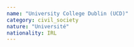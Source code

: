 ```yaml
---
name: "University College Dublin (UCD)"
category: civil_society
nature: "Université"
nationality: IRL
---
```

    